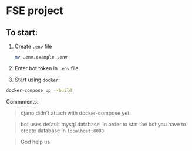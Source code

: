 FSE project
===

## To start:

1. Create `.env` file
    ```bash
    mv .env.example .env
    ```

1. Enter bot token in `.env` file 
1. Start using `docker`:
```bash
docker-compose up --build
```

Commments:

> djano didn't attach with docker-compose yet 

> bot uses default mysql database, in order to stat the bot you have to create database in `localhost:8080`

> God help us